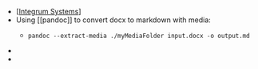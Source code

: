 - [[Integrum Systems]]
- Using [[pandoc]] to convert docx to markdown with media:
	- ```
	  pandoc --extract-media ./myMediaFolder input.docx -o output.md
	  ```
-
-

[//begin]: # "Autogenerated link references for markdown compatibility"
[Integrum Systems]: <../pages-ls/Integrum Systems> "Integrum Systems"
[//end]: # "Autogenerated link references"
